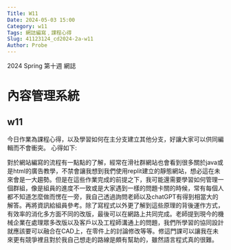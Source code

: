 ```yaml
---
Title: W11
Date: 2024-05-03 15:00
Category: w11
Tags: 網誌編寫﹐課程心得
Slug: 41123124_cd2024-2a-w11
Author: Probe
---
```


2024 Spring 第十週 網誌

<!-- PELICAN_END_SUMMARY -->

# 內容管理系統
## w11
今日作業為課程心得，以及學習如何在主分支建立其他分支，好讓大家可以供同編輯而不會衝突。
心得如下:

對於網站編寫的流程有一點點的了解，經常在滑社群網站也會看到很多關於java或是html的廣告教學，不禁會讓我想到我們使用replit建立的靜態網站，想必這在未來會是一大趨勢。但是在這些作業完成的前提之下，我可能還需要學習如何管理一個群組，像是組員的進度不一致或是大家遇到一樣的問題卡關的時候，常有每個人都不知道怎麼做而愣在一旁，我自己透過詢問老師以及chatGPT有得到相當大的解答。再將資訊給組員參考。除了寫程式以外更了解到這些原理的背後運作方式，有效率的消化多方面不同的改版，最後可以在網路上共同完成。老師提到現今的機械企業在處理眾多改版以及客戶以及工程師溝通上的問題，我們所學習的協同設計就應該要可以融合在CAD上，在零件上的討論修改等等。修這門課可以讓我在未來更有競爭裡且對於我自己想走的路線是頗有幫助的，雖然語言程式真的很難。